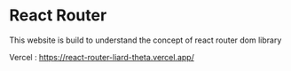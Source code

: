 # React Router

This website is build to understand the concept of react router dom library

Vercel : https://react-router-liard-theta.vercel.app/

